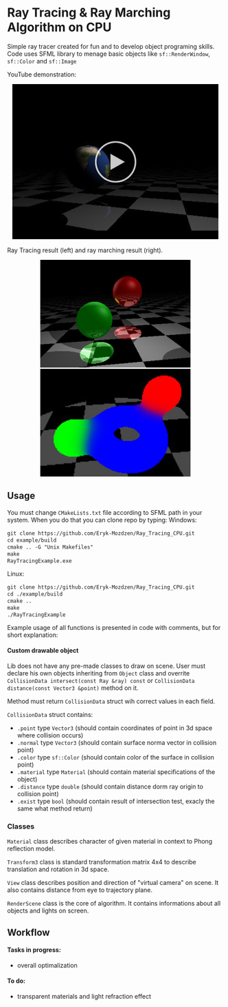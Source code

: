 # Ray Tracing & Ray Marching Algorithm on CPU
Simple ray tracer created for fun and to develop object programing skills.
Code uses SFML library to menage basic objects like `sf::RenderWindow`, `sf::Color` and `sf::Image`

YouTube demonstration:

<p align="center">
  <a href="https://www.youtube.com/watch?v=HcqXAsXDC6k">
    <img src="/readmeStuff/yt2_photo_button.jpg">
  </a>
</p>

Ray Tracing result (left) and ray marching result (right).

<p align="center">
  <img src="/readmeStuff/ray_tracing.jpg" width="350" height="250" />
  <img src="/readmeStuff/ray_marching.jpg" width="350" height="250" />
</p>

## Usage
You must change `CMakeLists.txt` file according to SFML path in your system. When you do that you can clone repo by typing:
Windows:
```
git clone https://github.com/Eryk-Mozdzen/Ray_Tracing_CPU.git
cd example/build
cmake .. -G "Unix Makefiles"
make
RayTracingExample.exe
```
Linux:
```
git clone https://github.com/Eryk-Mozdzen/Ray_Tracing_CPU.git
cd ./example/build
cmake ..
make
./RayTracingExample
```
Example usage of all functions is presented in code with comments, but for short explanation:

#### Custom drawable object
Lib does not have any pre-made classes to draw on scene. User must declare his own objects inheriting from `Object` class and overrite
`CollisionData intersect(const Ray &ray) const` or `CollisionData distance(const Vector3 &point)` method on it.

Method must return `CollisionData` struct wih correct values in each field.

`CollisionData` struct contains:
- `.point` type `Vector3` (should contain coordinates of point in 3d space where collision occurs)
- `.normal` type `Vector3` (should contain surface norma vector in collision point)
- `.color` type `sf::Color` (should contain color of the surface in collision point)
- `.material` type `Material` (should contain material specifications of the object)
- `.distance` type `double` (should contain distance dorm ray origin to collision point)
- `.exist` type `bool` (should contain result of intersection test, exacly the same what method return)

### Classes
`Material` class describes character of given material in context to Phong reflection model.

`Transform3` class is standard transformation matrix 4x4 to describe translation and rotation in 3d space.

`View` class describes position and direction of "virtual camera" on scene. It also contains distance from eye to trajectory plane.

`RenderScene` class is the core of algorithm. It contains informations about all objects and lights on screen.

## Workflow
#### Tasks in progress:
- overall optimalization

#### To do:
- transparent materials and light refraction effect
